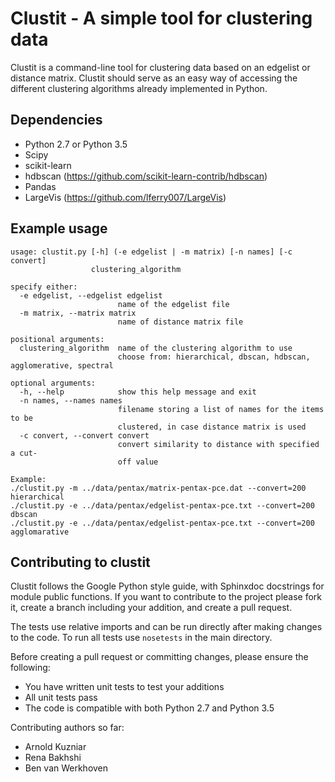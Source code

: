 Clustit - A simple tool for clustering data
===========================================

Clustit is a command-line tool for clustering data based on an edgelist or distance matrix.
Clustit should serve as an easy way of accessing the different clustering algorithms already implemented in Python.

Dependencies
------------
 * Python 2.7 or Python 3.5
 * Scipy
 * scikit-learn
 * hdbscan (https://github.com/scikit-learn-contrib/hdbscan)
 * Pandas
 * LargeVis (https://github.com/lferry007/LargeVis)

Example usage
-------------
```
usage: clustit.py [-h] (-e edgelist | -m matrix) [-n names] [-c convert]
                  clustering_algorithm

specify either:
  -e edgelist, --edgelist edgelist
                        name of the edgelist file
  -m matrix, --matrix matrix
                        name of distance matrix file

positional arguments:
  clustering_algorithm  name of the clustering algorithm to use
                        choose from: hierarchical, dbscan, hdbscan, agglomerative, spectral

optional arguments:
  -h, --help            show this help message and exit
  -n names, --names names
                        filename storing a list of names for the items to be
                        clustered, in case distance matrix is used
  -c convert, --convert convert
                        convert similarity to distance with specified a cut-
                        off value

Example:
./clustit.py -m ../data/pentax/matrix-pentax-pce.dat --convert=200 hierarchical
./clustit.py -e ../data/pentax/edgelist-pentax-pce.txt --convert=200 dbscan
./clustit.py -e ../data/pentax/edgelist-pentax-pce.txt --convert=200 agglomarative
```

Contributing to clustit
-----------------------
Clustit follows the Google Python style guide, with Sphinxdoc docstrings for module public functions. If you want to
contribute to the project please fork it, create a branch including your addition, and create a pull request.

The tests use relative imports and can be run directly after making
changes to the code. To run all tests use `nosetests` in the main directory.

Before creating a pull request or committing changes, please ensure the following:
* You have written unit tests to test your additions
* All unit tests pass
* The code is compatible with both Python 2.7 and Python 3.5

Contributing authors so far:
* Arnold Kuzniar
* Rena Bakhshi
* Ben van Werkhoven

